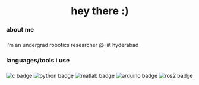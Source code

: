 <h1 align="center">hey there :)</h1>

###

<h3 align="left">about me</h3>

###

<p align="left">i'm an undergrad robotics researcher @ iiit hyderabad </p>

###

<h3 align="left">languages/tools i use</h3>

###

<div align="left">
    <img src="https://img.shields.io/badge/-C-00599C?logo=c&logoColor=white" alt="c badge" />
<!--     <img src="https://img.shields.io/badge/-C++-00599C?logo=c%2B%2B&logoColor=white" alt="cplusplus badge" /> -->
    <img src="https://img.shields.io/badge/-Python-3776AB?logo=python&logoColor=white" alt="python badge" />
    <img src="https://img.shields.io/badge/-MATLAB-0076A8?logo=mathworks&logoColor=white" alt="matlab badge" />
    <img src="https://img.shields.io/badge/-Arduino-00979D?logo=arduino&logoColor=white" alt="arduino badge" />
<!--     <img src="https://img.shields.io/badge/-MAGIC-orange" alt="magic badge" /> -->
<!--     <img src="https://img.shields.io/badge/-NGSPICE-blue" alt="ngspice badge" /> -->
<!--     <img src="https://img.shields.io/badge/-Verilog-red" alt="verilog badge" /> -->
    <img src="https://img.shields.io/badge/-ROS 2-22314E?logo=ros&logoColor=white" alt="ros2 badge" />
</div>

###
